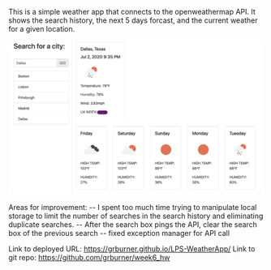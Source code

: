 This is a simple weather app that connects to the openweathermap API. It shows the search history, the next 5 days forcast, and the current weather for a given location.

![](app_screenshot.png)

Areas for improvement:
-- I spent too much time trying to manipulate local storage to limit the number of searches in the search history and eliminating duplicate searches.
-- After the search box pings the API, clear the search box of the previous search
-- fixed exception manager for API call 


Link to deployed URL: https://grburner.github.io/LPS-WeatherApp/
Link to git repo: https://github.com/grburner/week6_hw

